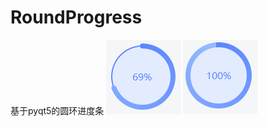 # RoundProgress
基于pyqt5的圆环进度条
![](https://github.com/zhenhao-huang/RoundProgress/blob/master/%E8%BF%9B%E5%BA%A6%E6%9D%A11.png)
![](https://github.com/zhenhao-huang/RoundProgress/blob/master/%E8%BF%9B%E5%BA%A6%E6%9D%A12.png)
